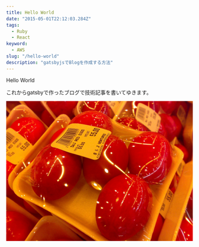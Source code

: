 ```yaml
---
title: Hello World
date: "2015-05-01T22:12:03.284Z"
tags:
  - Ruby
  - React
keyword:
  - AWS
slug: "/hello-world"
description: "gatsbyjsでBlogを作成する方法"
---
```


Hello World

<!-- [salted duck eggs](http://en.wikipedia.org/wiki/Salted_duck_egg). -->

これからgatsbyで作ったブログで技術記事を書いてゆきます。

![Chinese Salty Egg](./salty_egg.jpg)
